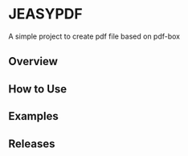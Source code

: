 # JEASYPDF
A simple project to create pdf file based on pdf-box


## Overview


## How to Use


## Examples


## Releases

